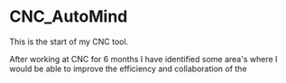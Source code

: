 # CNC_AutoMind

This is the start of my CNC tool.

After working at CNC for 6 months I have identified some area's where I would be able to improve the efficiency and collaboration of the 
